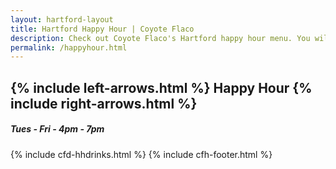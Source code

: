 ```yaml
---
layout: hartford-layout
title: Hartford Happy Hour | Coyote Flaco 
description: Check out Coyote Flaco's Hartford happy hour menu. You will find everything from margaritas, beer, wine and food. 
permalink: /happyhour.html
---
```


<div id="tm-header-a" class="tm-block-header-a uk-block uk-block-default tm-block-fullwidth tm-grid-collapse uk-margin-large-bottom">
	<div class="uk-container uk-container-center">
		<section class="tm-header-a uk-grid" data-uk-grid-match="{target:'> div > .uk-panel'}">
			<div class="uk-width-1-1">
				<div class="uk-panel uk-text-center uk-contrast tm-overlay-secondary tm-header-height">
					<div class="tm-background-cover uk-cover-background uk-flex uk-flex-center uk-flex-middle" style="background-position: 50% 0px; background-image: url('images/hh-people.jpg'); background-size: auto; background-repeat: no-repeat;" data-uk-parallax="{bg: '-200'}">
						<div class="uk-position-relative uk-container" style="width: 100%;">
							<div data-uk-parallax="{opacity: '1,0', y: '-50'}" style="transform: translate3d(0px, 0px, 0px); opacity: 1;">
								<div class="uk-scrollspy-init-inview uk-scrollspy-inview uk-animation-slide-top">
									<h1 class="uk-margin-top uk-text-center cf-heading">
                      {% include left-arrows.html %}
                      Happy Hour
                      {% include right-arrows.html %}</h1>
								</div>
								<div class="uk-scrollspy-init-inview uk-scrollspy-inview uk-animation-slide-top">
									<h5 class="uk-sub-title-small">Tues - Fri   -  4pm - 7pm </h5>
								</div>
							</div>
						</div>
					</div>
				</div>
			</div>
		</section>
	</div>
</div>
<!-- Menu Section -->

{% include cfd-hhdrinks.html %}
{% include cfh-footer.html %}




